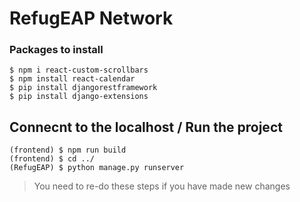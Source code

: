 # RefugEAP Network

### Packages to install
```
$ npm i react-custom-scrollbars
$ npm install react-calendar
$ pip install djangorestframework
$ pip install django-extensions
```

## Connecnt to the localhost / Run the project

```
(frontend) $ npm run build 
(frontend) $ cd ../
(RefugEAP) $ python manage.py runserver
```
> You need to re-do these steps if you have made new changes

